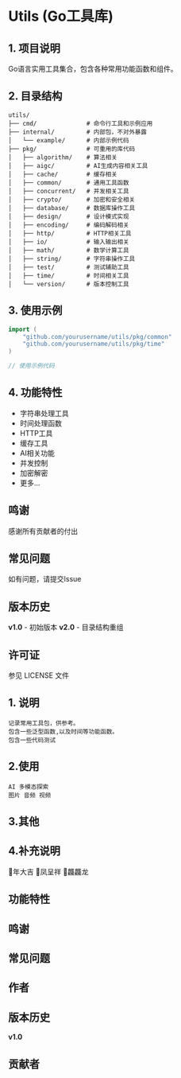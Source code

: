 # Utils (Go工具库)

## 1. 项目说明
Go语言实用工具集合，包含各种常用功能函数和组件。

## 2. 目录结构
```
utils/
├── cmd/              # 命令行工具和示例应用
├── internal/         # 内部包，不对外暴露
│   └── example/      # 内部示例代码
├── pkg/              # 可重用的库代码
│   ├── algorithm/    # 算法相关
│   ├── aigc/         # AI生成内容相关工具
│   ├── cache/        # 缓存相关
│   ├── common/       # 通用工具函数
│   ├── concurrent/   # 并发相关工具
│   ├── crypto/       # 加密和安全相关
│   ├── database/     # 数据库操作工具
│   ├── design/       # 设计模式实现
│   ├── encoding/     # 编码解码相关
│   ├── http/         # HTTP相关工具
│   ├── io/           # 输入输出相关
│   ├── math/         # 数学计算工具
│   ├── string/       # 字符串操作工具
│   ├── test/         # 测试辅助工具
│   ├── time/         # 时间相关工具
│   └── version/      # 版本控制工具
```

## 3. 使用示例
```go
import (
    "github.com/yourusername/utils/pkg/common"
    "github.com/yourusername/utils/pkg/time"
)

// 使用示例代码
```

## 4. 功能特性
- 字符串处理工具
- 时间处理函数
- HTTP工具
- 缓存工具
- AI相关功能
- 并发控制
- 加密解密
- 更多...

## 鸣谢
感谢所有贡献者的付出

## 常见问题
如有问题，请提交Issue

## 版本历史
**v1.0** - 初始版本
**v2.0** - 目录结构重组

## 许可证
参见 LICENSE 文件

## 1. 说明
    记录常用工具包，供参考。
    包含一些泛型函数,以及时间等功能函数。
    包含一些代码测试

## 2.使用
    AI 多模态探索
    图片 音频 视频

## 3.其他


## 4.补充说明
   🐲年大吉
   🐲凤呈祥
   🐲龘龘龙

## 功能特性

## 鸣谢

## 常见问题

## 作者

## 版本历史

**v1.0**

## 贡献者

